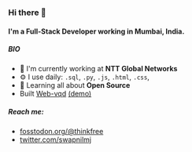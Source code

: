 ### Hi there 👋

#### I'm a Full-Stack Developer working in Mumbai, India.

<!--
##### NOW

- 
- ✨ Crafted last [Laracon Online](https://laracon.net) website;
- 🇵🇹 Planing the "Tuga-Co-Op";
- 🍑 What about this?
-->

##### BIO

- 🏢 I'm currently working at **NTT Global Networks**
- ⚙️ I use daily: `.sql`, `.py`, `.js`, `.html`, `.css`, 
- 🌱 Learning all about **Open Source**
- Built [Web-vqd](https://github.com/swapnilmj/web-vqd/) [(demo)](https://swapnilmj.github.io/web-vqd/)

##### Reach me: 
- [fosstodon.org/@thinkfree](https://fosstodon.org/@thinkfree)
- [twitter.com/swapnilmj](https://twitter.com/swapnilmj)

<!-- - 💬 Ping me about **design**, **branding**, **laravel**, **development**, **design thinking** 
- ⚡️ Fun fact: I'm a huge fan of Harry Potter -->
